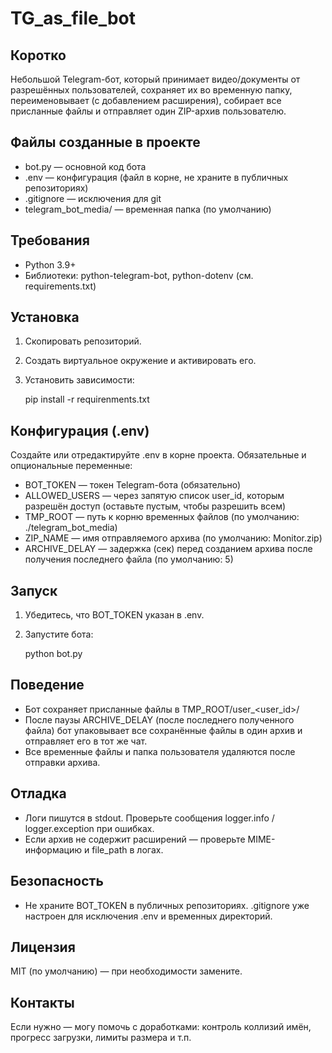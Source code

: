 TG_as_file_bot
=================

Коротко
-------
Небольшой Telegram-бот, который принимает видео/документы от разрешённых пользователей, сохраняет их во временную папку, переименовывает (с добавлением расширения), собирает все присланные файлы и отправляет один ZIP-архив пользователю.

Файлы созданные в проекте
-------------------------
- bot.py — основной код бота
- .env — конфигурация (файл в корне, не храните в публичных репозиториях)
- .gitignore — исключения для git
- telegram_bot_media/ — временная папка (по умолчанию)

Требования
----------
- Python 3.9+
- Библиотеки: python-telegram-bot, python-dotenv (см. requirements.txt)

Установка
---------
1. Скопировать репозиторий.
2. Создать виртуальное окружение и активировать его.
3. Установить зависимости:

    pip install -r requirenments.txt

Конфигурация (.env)
-------------------
Создайте или отредактируйте .env в корне проекта. Обязательные и опциональные переменные:

- BOT_TOKEN — токен Telegram-бота (обязательно)
- ALLOWED_USERS — через запятую список user_id, которым разрешён доступ (оставьте пустым, чтобы разрешить всем)
- TMP_ROOT — путь к корню временных файлов (по умолчанию: ./telegram_bot_media)
- ZIP_NAME — имя отправляемого архива (по умолчанию: Monitor.zip)
- ARCHIVE_DELAY — задержка (сек) перед созданием архива после получения последнего файла (по умолчанию: 5)

Запуск
------
1. Убедитесь, что BOT_TOKEN указан в .env.
2. Запустите бота:

    python bot.py

Поведение
---------
- Бот сохраняет присланные файлы в TMP_ROOT/user_<user_id>/
- После паузы ARCHIVE_DELAY (после последнего полученного файла) бот упаковывает все сохранённые файлы в один архив и отправляет его в тот же чат.
- Все временные файлы и папка пользователя удаляются после отправки архива.

Отладка
------
- Логи пишутся в stdout. Проверьте сообщения logger.info / logger.exception при ошибках.
- Если архив не содержит расширений — проверьте MIME-информацию и file_path в логах.

Безопасность
-----------
- Не храните BOT_TOKEN в публичных репозиториях. .gitignore уже настроен для исключения .env и временных директорий.

Лицензия
--------
MIT (по умолчанию) — при необходимости замените.

Контакты
--------
Если нужно — могу помочь с доработками: контроль коллизий имён, прогресс загрузки, лимиты размера и т.п.

